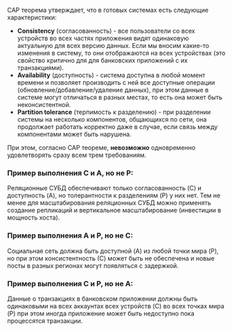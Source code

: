 CAP теорема утверждает, что в готовых системах есть следующие характеристики:
- **Consistency** (согласованность) - все пользователи со всех устройств во всех частях приложения видят одинаковую актуальную для всех версию данных. Если мы вносим какие-то изменения в систему, то они отображаются на всех устройствах (это свойство критично для для банковских приложений с их транзакциями).
- **Availability** (доступность) - система доступна в любой момент времени и позволяет производить с ней все доступные операции (обновление/добавление/удаление данных), при этом данные в системе могут отличаться в разных местах, то есть она может быть неконсистентной.
- **Partition tolerance** (терпимость к разделению) - при разделении системы на несколько компонентов, общающихся по сети, она продолжает работать корректно даже в случае, если связь между компонентами может быть нарушена.

При этом, согласно CAP теореме, **невозможно** одновременно удовлетворять сразу всем трем требованиям. 

### Пример выполнения C и A, но не P:
Реляционные СУБД обеспечивают только согласованность (C) и доступность (A), но толерантности к разделениям (P) у них нет. Тем не менее для масштабирования реляционных СУБД можно применять создание репликаций и вертикальное масштабирование (инвестиции в мощность хоста).

### Пример выполнения A и P, но не C:
Социальная сеть должна быть доступной (A) из любой точки мира (P), но при этом консистентность (С) может быть не обеспечена и новые посты в разных регионах могут появляться с задержкой. 

### Пример выполнения C и P, но не A:
Данные о транзакциях в банковском приложении должны быть одинаковыми на всех аккаунтах всех устройств (C) во всех точках мира (P) при этом иногда приложение может быть недоступно пока процессятся транзакции. 
